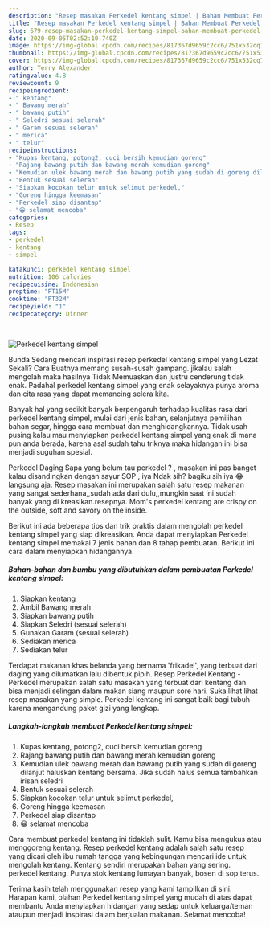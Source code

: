 ```yaml
---
description: "Resep masakan Perkedel kentang simpel | Bahan Membuat Perkedel kentang simpel Yang Enak Dan Lezat"
title: "Resep masakan Perkedel kentang simpel | Bahan Membuat Perkedel kentang simpel Yang Enak Dan Lezat"
slug: 679-resep-masakan-perkedel-kentang-simpel-bahan-membuat-perkedel-kentang-simpel-yang-enak-dan-lezat
date: 2020-09-05T02:52:10.740Z
image: https://img-global.cpcdn.com/recipes/817367d9659c2cc6/751x532cq70/perkedel-kentang-simpel-foto-resep-utama.jpg
thumbnail: https://img-global.cpcdn.com/recipes/817367d9659c2cc6/751x532cq70/perkedel-kentang-simpel-foto-resep-utama.jpg
cover: https://img-global.cpcdn.com/recipes/817367d9659c2cc6/751x532cq70/perkedel-kentang-simpel-foto-resep-utama.jpg
author: Terry Alexander
ratingvalue: 4.8
reviewcount: 9
recipeingredient:
- " kentang"
- " Bawang merah"
- " bawang putih"
- " Seledri sesuai selerah"
- " Garam sesuai selerah"
- " merica"
- " telur"
recipeinstructions:
- "Kupas kentang, potong2, cuci bersih kemudian goreng"
- "Rajang bawang putih dan bawang merah kemudian goreng"
- "Kemudian ulek bawang merah dan bawang putih yang sudah di goreng dilanjut haluskan kentang bersama. Jika sudah halus semua tambahkan irisan seledri"
- "Bentuk sesuai selerah"
- "Siapkan kocokan telur untuk selimut perkedel,"
- "Goreng hingga keemasan"
- "Perkedel siap disantap"
- "😀 selamat mencoba"
categories:
- Resep
tags:
- perkedel
- kentang
- simpel

katakunci: perkedel kentang simpel 
nutrition: 106 calories
recipecuisine: Indonesian
preptime: "PT15M"
cooktime: "PT32M"
recipeyield: "1"
recipecategory: Dinner

---
```



![Perkedel kentang simpel](https://img-global.cpcdn.com/recipes/817367d9659c2cc6/751x532cq70/perkedel-kentang-simpel-foto-resep-utama.jpg)

Bunda Sedang mencari inspirasi resep perkedel kentang simpel yang Lezat Sekali? Cara Buatnya memang susah-susah gampang. jikalau salah mengolah maka hasilnya Tidak Memuaskan dan justru cenderung tidak enak. Padahal perkedel kentang simpel yang enak selayaknya punya aroma dan cita rasa yang dapat memancing selera kita.

Banyak hal yang sedikit banyak berpengaruh terhadap kualitas rasa dari perkedel kentang simpel, mulai dari jenis bahan, selanjutnya pemilihan bahan segar, hingga cara membuat dan menghidangkannya. Tidak usah pusing kalau mau menyiapkan perkedel kentang simpel yang enak di mana pun anda berada, karena asal sudah tahu triknya maka hidangan ini bisa menjadi suguhan spesial.

Perkedel Daging Sapa yang belum tau perkedel ? , masakan ini pas banget kalau disandingkan dengan sayur SOP , iya Ndak sih? bagiku sih iya 😂 langsung aja. Resep masakan ini merupakan salah satu resep makanan yang sangat sederhana,,sudah ada dari dulu,,mungkin saat ini sudah banyak yang di kreasikan.resepnya. Mom&#39;s perkedel kentang are crispy on the outside, soft and savory on the inside.


Berikut ini ada beberapa tips dan trik praktis dalam mengolah perkedel kentang simpel yang siap dikreasikan. Anda dapat menyiapkan Perkedel kentang simpel memakai 7 jenis bahan dan 8 tahap pembuatan. Berikut ini cara dalam menyiapkan hidangannya.

<!--inarticleads1-->

##### Bahan-bahan dan bumbu yang dibutuhkan dalam pembuatan Perkedel kentang simpel:

1. Siapkan  kentang
1. Ambil  Bawang merah
1. Siapkan  bawang putih
1. Siapkan  Seledri (sesuai selerah)
1. Gunakan  Garam (sesuai selerah)
1. Sediakan  merica
1. Sediakan  telur


Terdapat makanan khas belanda yang bernama &#39;frikadel&#39;, yang terbuat dari daging yang dilumatkan lalu dibentuk pipih. Resep Perkedel Kentang - Perkedel merupakan salah satu masakan yang terbuat dari kentang dan bisa menjadi selingan dalam makan siang maupun sore hari. Suka lihat lihat resep masakan yang simple. Perkedel kentang ini sangat baik bagi tubuh karena mengandung paket gizi yang lengkap. 

<!--inarticleads2-->

##### Langkah-langkah membuat Perkedel kentang simpel:

1. Kupas kentang, potong2, cuci bersih kemudian goreng
1. Rajang bawang putih dan bawang merah kemudian goreng
1. Kemudian ulek bawang merah dan bawang putih yang sudah di goreng dilanjut haluskan kentang bersama. Jika sudah halus semua tambahkan irisan seledri
1. Bentuk sesuai selerah
1. Siapkan kocokan telur untuk selimut perkedel,
1. Goreng hingga keemasan
1. Perkedel siap disantap
1. 😀 selamat mencoba


Cara membuat perkedel kentang ini tidaklah sulit. Kamu bisa mengukus atau menggoreng kentang. Resep perkedel kentang adalah salah satu resep yang dicari oleh ibu rumah tangga yang kebingungan mencari ide untuk mengolah kentang. Kentang sendiri merupakan bahan yang sering. perkedel kentang. Punya stok kentang lumayan banyak, bosen di sop terus. 

Terima kasih telah menggunakan resep yang kami tampilkan di sini. Harapan kami, olahan Perkedel kentang simpel yang mudah di atas dapat membantu Anda menyiapkan hidangan yang sedap untuk keluarga/teman ataupun menjadi inspirasi dalam berjualan makanan. Selamat mencoba!
